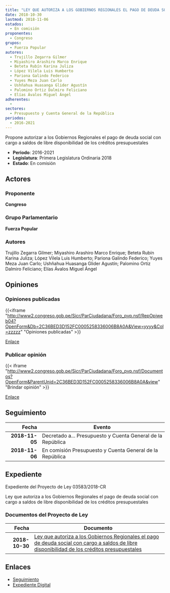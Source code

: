 ```yaml
---
title: "LEY QUE AUTORIZA A LOS GOBIERNOS REGIONALES EL PAGO DE DEUDA SOCIAL CON CARGO A SALDOS DE LIBRE DISPONIBILIDAD DE LOS CRÉDITOS PRESUPUESTALES"
date: 2018-10-30
lastmod: 2018-11-06
estados: 
  - En comisión
proponentes: 
  - Congreso
grupos: 
  - Fuerza Popular
autores: 
  - Trujillo Zegarra Gilmer
  - Miyashiro Arashiro Marco Enrique
  - Beteta Rubín Karina Juliza
  - López Vilela Luis Humberto
  - Pariona Galindo Federico
  - Yuyes Meza Juan Carlo
  - Ushñahua Huasanga Glider Agustín
  - Palomino Ortiz Dalmiro Feliciano
  - Elías Ávalos Miguel Ángel
adherentes: 
  - 
sectores: 
  - Presupuesto y Cuenta General de la República
periodos: 
  - 2016-2021
---
```


Propone autorizar a los Gobiernos Regionales el pago de deuda social con cargo a saldos de libre disponibilidad de los créditos presupuestales

- **Periodo**: 2016-2021
- **Legislatura**: Primera Legislatura Ordinaria 2018
- **Estado**: En comisión

## Actores

### Proponente

**Congreso**

### Grupo Parlamentario

**Fuerza Popular**

### Autores

Trujillo Zegarra Gilmer; Miyashiro Arashiro Marco Enrique; Beteta Rubín Karina Juliza; López Vilela Luis Humberto; Pariona Galindo Federico; Yuyes Meza Juan Carlo; Ushñahua Huasanga Glider Agustín; Palomino Ortiz Dalmiro Feliciano; Elías Ávalos Miguel Ángel


## Opiniones

### Opiniones publicadas

{{<iframe "http://www2.congreso.gob.pe/Sicr/ParCiudadana/Foro_pvp.nsf/RepOpiweb04?OpenForm&Db=2C36BED3D152FC0005258336006B8A0A&View=yyyy&Col=zzzzz" "Opiniones publicadas" >}}

[Enlace](http://www2.congreso.gob.pe/Sicr/ParCiudadana/Foro_pvp.nsf/RepOpiweb04?OpenForm&Db=2C36BED3D152FC0005258336006B8A0A&View=yyyy&Col=zzzzz)
### Publicar opinión

{{< iframe "http://www2.congreso.gob.pe/Sicr/ParCiudadana/Foro_pvp.nsf/Documentos?OpenForm&ParentUnid=2C36BED3D152FC0005258336006B8A0A&view" "Brindar opinión" >}}

[Enlace](http://www2.congreso.gob.pe/Sicr/ParCiudadana/Foro_pvp.nsf/Documentos?OpenForm&ParentUnid=2C36BED3D152FC0005258336006B8A0A&view)

## Seguimiento

| Fecha | Evento |
|------:|--------|
| **2018-11-05** | Decretado a... Presupuesto y Cuenta General de la República|
| **2018-11-06** | En comisión Presupuesto y Cuenta General de la República|


## Expediente

Expediente del Proyecto de Ley 03583/2018-CR

Ley que autoriza a los Gobiernos Regionales el pago de deuda social con cargo a saldos de libre disponibilidad de los créditos presupuestales


### Documentos del Proyecto de Ley

| Fecha | Documento |
|------:|--------|
| **2018-10-30** | [Ley que autoriza a los Gobiernos Regionales el pago de deuda social con cargo a saldos de libre disponibilidad de los créditos presupuestales](http://www.leyes.congreso.gob.pe/Documentos/2016_2021/Proyectos_de_Ley_y_de_Resoluciones_Legislativas/PL0358320181030.pdf) |

## Enlaces 

- [Seguimiento](http://www2.congreso.gob.pehttp://www2.congreso.gob.pe/Sicr/TraDocEstProc/CLProLey2016.nsf/f7fff46988ca05b1052578e100829cc7/a6630adddf721c250525833600660bba?OpenDocument)
- [Expediente Digital](http://www2.congreso.gob.pehttp://www2.congreso.gob.pe/Sicr/TraDocEstProc/CLProLey2016.nsf/f7fff46988ca05b1052578e100829cc7/a6630adddf721c250525833600660bba?OpenDocument&Click=05257FB7005EB655.eb71d0cf91d8294e05256cdf006b5706/$Body/0.1C6C)
